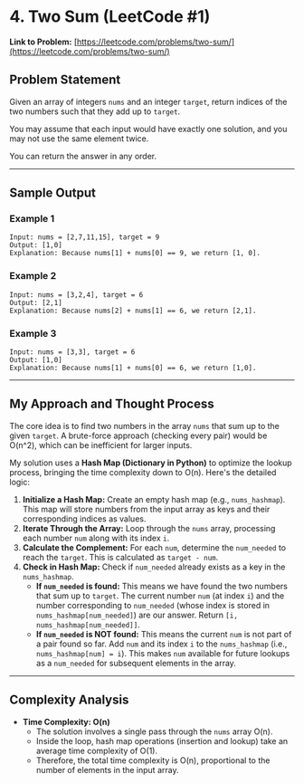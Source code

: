 # 4. Two Sum (LeetCode #1)

**Link to Problem:** [https://leetcode.com/problems/two-sum/](https://leetcode.com/problems/two-sum/)

## Problem Statement
Given an array of integers `nums` and an integer `target`, return indices of the two numbers such that they add up to `target`.

You may assume that each input would have exactly one solution, and you may not use the same element twice.

You can return the answer in any order.

---
## Sample Output

### Example 1
```
Input: nums = [2,7,11,15], target = 9
Output: [1,0]
Explanation: Because nums[1] + nums[0] == 9, we return [1, 0].
```

### Example 2
```
Input: nums = [3,2,4], target = 6
Output: [2,1]
Explanation: Because nums[2] + nums[1] == 6, we return [2,1].
```

### Example 3
```
Input: nums = [3,3], target = 6
Output: [1,0]
Explanation: Because nums[1] + nums[0] == 6, we return [1,0].
```

---
## My Approach and Thought Process

The core idea is to find two numbers in the array `nums` that sum up to the given `target`. A brute-force approach (checking every pair) would be O(n^2), which can be inefficient for larger inputs.

My solution uses a **Hash Map (Dictionary in Python)** to optimize the lookup process, bringing the time complexity down to O(n). Here's the detailed logic:

1.  **Initialize a Hash Map:** Create an empty hash map (e.g., `nums_hashmap`). This map will store numbers from the input array as keys and their corresponding indices as values.
2.  **Iterate Through the Array:** Loop through the `nums` array, processing each number `num` along with its index `i`.
3.  **Calculate the Complement:** For each `num`, determine the `num_needed` to reach the `target`. This is calculated as `target - num`.
4.  **Check in Hash Map:** Check if `num_needed` already exists as a key in the `nums_hashmap`.
    * **If `num_needed` is found:** This means we have found the two numbers that sum up to `target`. The current number `num` (at index `i`) and the number corresponding to `num_needed` (whose index is stored in `nums_hashmap[num_needed]`) are our answer. Return `[i, nums_hashmap[num_needed]]`.
    * **If `num_needed` is NOT found:** This means the current `num` is not part of a pair found so far. Add `num` and its index `i` to the `nums_hashmap` (i.e., `nums_hashmap[num] = i`). This makes `num` available for future lookups as a `num_needed` for subsequent elements in the array.

---
## Complexity Analysis

* **Time Complexity: O(n)**
    * The solution involves a single pass through the `nums` array O(n).
    * Inside the loop, hash map operations (insertion and lookup) take an average time complexity of O(1).
    * Therefore, the total time complexity is O(n), proportional to the number of elements in the input array.